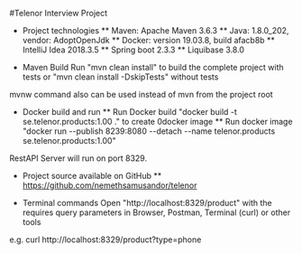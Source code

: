 #Telenor Interview Project

* Project technologies
** Maven: Apache Maven 3.6.3
** Java: 1.8.0_202, vendor: AdoptOpenJdk
** Docker: version 19.03.8, build afacb8b
** IntelliJ Idea 2018.3.5
** Spring boot 2.3.3
** Liquibase 3.8.0

* Maven Build
Run "mvn clean install" to build the complete project with tests
or
"mvn clean install -DskipTests" without tests

mvnw command also can be used instead of mvn from the project root

* Docker build and run
** Run Docker build "docker build -t se.telenor.products:1.00 ." to create 0docker image
** Run docker image "docker run --publish 8239:8080 --detach --name telenor.products se.telenor.products:1.00"

RestAPI Server will run on port 8329.

* Project source available on GitHub
** https://github.com/nemethsamusandor/telenor

* Terminal commands
Open "http://localhost:8329/product" with the requires query parameters in Browser, Postman, Terminal (curl) or other tools

e.g. curl http://localhost:8329/product?type=phone